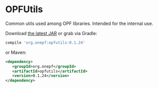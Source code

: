 OPFUtils
========

Common utils used among OPF libraries. Intended for the internal use.

Download [the latest JAR][opfutils-latest-jar] or grab via Gradle:
```groovy
compile 'org.onepf:opfutils:0.1.24'
```

or Maven:
```xml
<dependency>
   <groupId>org.onepf</groupId>
   <artifactId>opfutils</artifactId>
   <version>0.1.24</version>
</dependency>
```

[opfutils-latest-jar]: https://github.com/onepf/OPFUtils/releases/download/v0.1.24/opfutils-0.1.24.jar
